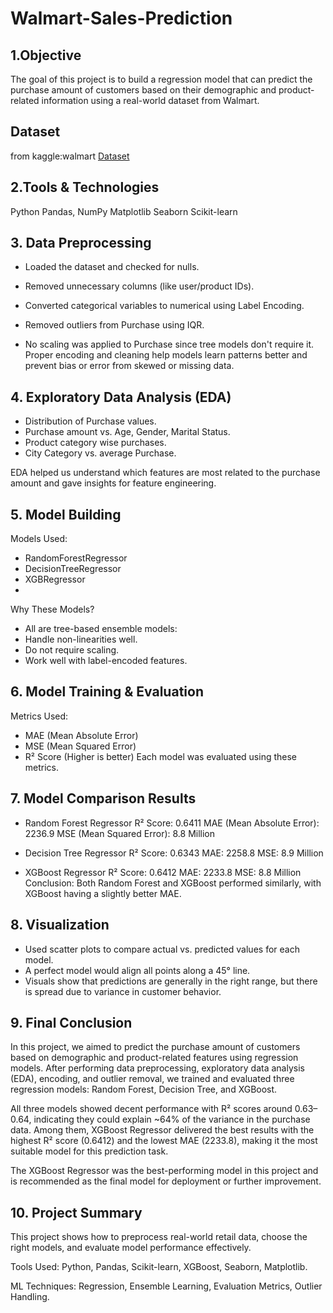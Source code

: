 # Walmart-Sales-Prediction

## 1.Objective

The goal of this project is to build a regression model that can predict the purchase amount of customers based on their demographic and product-related information using a real-world dataset from Walmart.

## Dataset
from kaggle:walmart
 <a href=" https://github.com/Aleenapatani03/Walmart-Sales-Prediction/blob/main/walmart.csv ">Dataset</a>
## 2.Tools & Technologies

Python
Pandas, NumPy
Matplotlib
Seaborn
Scikit-learn

## 3. Data Preprocessing

- Loaded the dataset and checked for nulls.

- Removed unnecessary columns (like user/product IDs).

- Converted categorical variables to numerical using Label Encoding.

- Removed outliers from Purchase using IQR.

- No scaling was applied to Purchase since tree models don't require it.
Proper encoding and cleaning help models learn patterns better and prevent bias or error from skewed or missing data.

## 4. Exploratory Data Analysis (EDA)

- Distribution of Purchase values.
- Purchase amount vs. Age, Gender, Marital Status.
- Product category wise purchases.
- City Category vs. average Purchase.
  
EDA helped us understand which features are most related to the purchase amount and gave insights for feature engineering.

##  5. Model Building
Models Used:
- RandomForestRegressor
- DecisionTreeRegressor
- XGBRegressor
- 
Why These Models?
- All are tree-based ensemble models:
- Handle non-linearities well.
- Do not require scaling.
- Work well with label-encoded features.

## 6. Model Training & Evaluation
Metrics Used:
- MAE (Mean Absolute Error)
- MSE (Mean Squared Error)
- R² Score (Higher is better)
Each model was evaluated using these metrics.

## 7. Model Comparison Results
- Random Forest Regressor
  R² Score: 0.6411
  MAE (Mean Absolute Error): 2236.9
  MSE (Mean Squared Error): 8.8 Million

- Decision Tree Regressor
  R² Score: 0.6343
  MAE: 2258.8
  MSE: 8.9 Million

- XGBoost Regressor
  R² Score: 0.6412
  MAE: 2233.8
  MSE: 8.8 Million
Conclusion: Both Random Forest and XGBoost performed similarly, with XGBoost having a slightly better MAE.

## 8. Visualization

- Used scatter plots to compare actual vs. predicted values for each model.
- A perfect model would align all points along a 45° line.
- Visuals show that predictions are generally in the right range, but there is spread due to variance in customer behavior.

## 9. Final Conclusion

In this project, we aimed to predict the purchase amount of customers based on demographic and product-related features using regression models. After performing data preprocessing, exploratory data analysis (EDA), encoding, and outlier removal, we trained and evaluated three regression models: Random Forest, Decision Tree, and XGBoost.

All three models showed decent performance with R² scores around 0.63–0.64, indicating they could explain ~64% of the variance in the purchase data. Among them, XGBoost Regressor delivered the best results with the highest R² score (0.6412) and the lowest MAE (2233.8), making it the most suitable model for this prediction task.

The XGBoost Regressor was the best-performing model in this project and is recommended as the final model for deployment or further improvement.

##  10. Project Summary

This project shows how to preprocess real-world retail data, choose the right models, and evaluate model performance effectively.

Tools Used: Python, Pandas, Scikit-learn, XGBoost, Seaborn, Matplotlib.

ML Techniques: Regression, Ensemble Learning, Evaluation Metrics, Outlier Handling.




